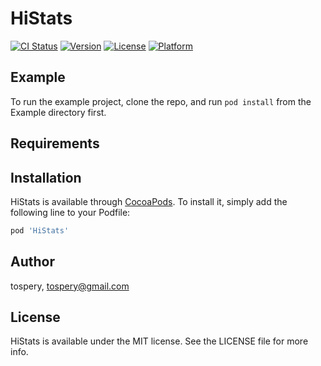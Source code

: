 # HiStats

[![CI Status](https://img.shields.io/travis/tospery/HiStats.svg?style=flat)](https://travis-ci.org/tospery/HiStats)
[![Version](https://img.shields.io/cocoapods/v/HiStats.svg?style=flat)](https://cocoapods.org/pods/HiStats)
[![License](https://img.shields.io/cocoapods/l/HiStats.svg?style=flat)](https://cocoapods.org/pods/HiStats)
[![Platform](https://img.shields.io/cocoapods/p/HiStats.svg?style=flat)](https://cocoapods.org/pods/HiStats)

## Example

To run the example project, clone the repo, and run `pod install` from the Example directory first.

## Requirements

## Installation

HiStats is available through [CocoaPods](https://cocoapods.org). To install
it, simply add the following line to your Podfile:

```ruby
pod 'HiStats'
```

## Author

tospery, tospery@gmail.com

## License

HiStats is available under the MIT license. See the LICENSE file for more info.
